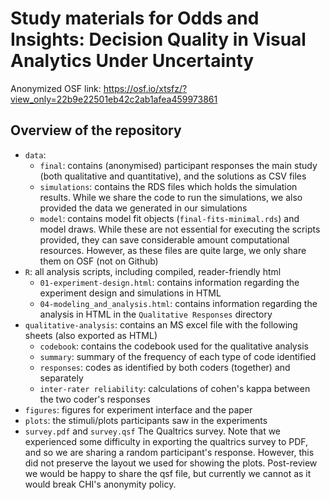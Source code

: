 # Study materials for Odds and Insights: Decision Quality in Visual Analytics Under Uncertainty

Anonymized OSF link: https://osf.io/xtsfz/?view_only=22b9e22501eb42c2ab1afea459973861


## Overview of the repository

- `data`: 
    - `final`: contains (anonymised) participant responses the main study (both qualitative and quantitative), and the solutions as CSV files
    - `simulations`: contains the RDS files which holds the simulation results. While we share the code to run the simulations, we also provided the data we generated in our simulations
    - `model`: contains model fit objects (`final-fits-minimal.rds`) and model draws. While these are not essential for executing the scripts provided, they can save considerable amount computational resources. However, as these files are quite large, we only share them on OSF (not on Github)
- `R`:  all analysis scripts, including compiled, reader-friendly html
  - `01-experiment-design.html`: contains information regarding the experiment design and simulations in HTML
  - `04-modeling_and_analysis.html`: contains information regarding the analysis in HTML in the `Qualitative Responses` directory
- `qualitative-analysis`: contains an MS excel file with the following sheets (also exported as HTML)
  - `codebook`: contains the codebook used for the qualitative analysis 
  - `summary`: summary of the frequency of each type of code identified
  - `responses`: codes as identified by both coders (together) and separately
  - `inter-rater reliability`: calculations of cohen's kappa between the two coder's responses
- `figures`: figures for experiment interface and the paper
- `plots`: the stimuli/plots participants saw in the experiments
- `survey.pdf` and `survey.qsf` The Qualtrics survey. Note that we experienced some difficulty in exporting the qualtrics survey to PDF, and so we are sharing a random participant's response. However, this did not preserve the layout we used for showing the plots. Post-review we would be happy to share the qsf file, but currently we cannot as it would break CHI's anonymity policy.